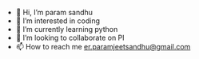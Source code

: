 - 👋 Hi, I’m param sandhu
- 👀 I’m interested in coding
- 🌱 I’m currently learning python
- 💞️ I’m looking to collaborate on PI
- 📫 How to reach me er.paramjeetsandhu@gmail.com

<!---
Pas0803/Pas0803 is a ✨ special ✨ repository because its `README.md` (this file) appears on your GitHub profile.
You can click the Preview link to take a look at your changes.
--->
